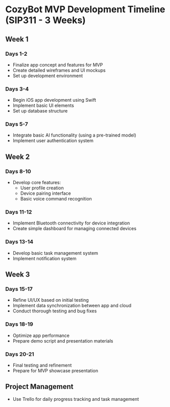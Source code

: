 # CozyBot MVP Development Timeline (SIP311 - 3 Weeks)

## Week 1

### Days 1-2
- Finalize app concept and features for MVP
- Create detailed wireframes and UI mockups
- Set up development environment

### Days 3-4
- Begin iOS app development using Swift
- Implement basic UI elements
- Set up database structure

### Days 5-7
- Integrate basic AI functionality (using a pre-trained model)
- Implement user authentication system

## Week 2

### Days 8-10
- Develop core features:
  - User profile creation
  - Device pairing interface
  - Basic voice command recognition

### Days 11-12
- Implement Bluetooth connectivity for device integration
- Create simple dashboard for managing connected devices

### Days 13-14
- Develop basic task management system
- Implement notification system

## Week 3

### Days 15-17
- Refine UI/UX based on initial testing
- Implement data synchronization between app and cloud
- Conduct thorough testing and bug fixes

### Days 18-19
- Optimize app performance
- Prepare demo script and presentation materials

### Days 20-21
- Final testing and refinement
- Prepare for MVP showcase presentation

## Project Management
- Use Trello for daily progress tracking and task management